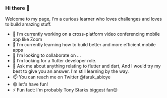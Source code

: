### Hi there 👋

Welcome to my page, I'm a curious learner who loves challenges and loves to build amazing stuff.


- 🔭 I’m currently working on a cross-platform video conferencing mobile app like Zoom 
- 🌱 I’m currently learning how to build better and more efficient mobile apps 
- 👯 I’m looking to collaborate on ...
- 🤔 I’m looking for a flutter developer role. 
- 💬 Ask me about anything relating to flutter and dart, And I would try my best to give you an answer. I'm still learning by the way.
- 📫 You can reach me on Twitter @faruk_abioye
- 😄 let's have fun!
- ⚡ Fun fact: I'm probably Tony Starks biggest fan😊

